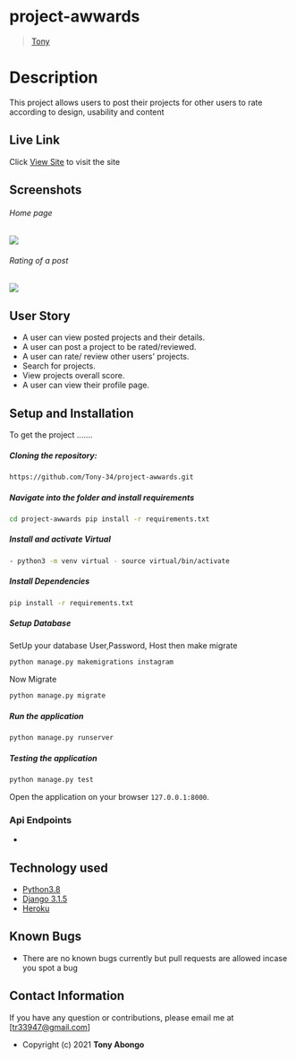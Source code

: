 # project-awwards

>[Tony](https://github.com/Tony-34)  
  
# Description  
This project allows users to post their projects for other users to rate according to design, usability and content 
##  Live Link  
 Click [View Site](https://tee-awwards.herokuapp.com/)  to visit the site
  
## Screenshots 
###### Home page
 
<img src="https://ucarecdn.com/a4305bbb-8ef8-4570-8bf2-48ea79029197/">
 
 ###### Rating of a post
 <img src="https://ucarecdn.com/fa9f5724-d815-4c55-b5a0-414dbc727d02/"> 


 
## User Story  
  
* A user can view posted projects and their details.  
* A user can post a project to be rated/reviewed. 
* A user can rate/ review other users' projects.  
* Search for projects.  
* View projects overall score.
* A user can view their profile page.  
  

  
## Setup and Installation  
To get the project .......  
  
##### Cloning the repository:  
 ```bash 
 https://github.com/Tony-34/project-awwards.git 
```
##### Navigate into the folder and install requirements  
 ```bash 
cd project-awwards pip install -r requirements.txt 
```
##### Install and activate Virtual  
 ```bash 
- python3 -m venv virtual - source virtual/bin/activate  
```  
##### Install Dependencies  
 ```bash 
 pip install -r requirements.txt 
```  
 ##### Setup Database  
  SetUp your database User,Password, Host then make migrate  
 ```bash 
python manage.py makemigrations instagram
 ``` 
 Now Migrate  
 ```bash 
 python manage.py migrate 
```
##### Run the application  
 ```bash 
 python manage.py runserver 
``` 
##### Testing the application  
 ```bash 
 python manage.py test 
```
Open the application on your browser `127.0.0.1:8000`.  
  
 ### Api Endpoints
 * 
 
 
## Technology used  
  
* [Python3.8](https://www.python.org/)  
* [Django 3.1.5](https://docs.djangoproject.com/en/2.2/)  
* [Heroku](https://heroku.com)  
  
  
## Known Bugs  
* There are no known bugs currently but pull requests are allowed incase you spot a bug  
  
## Contact Information   
If you have any question or contributions, please email me at [tr33947@gmail.com]  
  
 

  
* Copyright (c) 2021 **Tony Abongo**